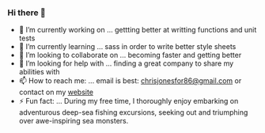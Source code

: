### Hi there 👋

- 🔭 I’m currently working on ... gettting better at writting functions and unit tests
- 🌱 I’m currently learning ... sass in order to write better style sheets
- 👯 I’m looking to collaborate on ... becoming faster and getting better
- 🤔 I’m looking for help with ... finding a great company to share my abilities with
- 📫 How to reach me: ... email is best: chrisjonesfor86@gmail.com or contact on my [website](www.linkedin.com/in/chrisjones86
)
- ⚡ Fun fact: ... During my free time, I thoroughly enjoy embarking on adventurous deep-sea fishing excursions, seeking out and triumphing over awe-inspiring sea monsters.
